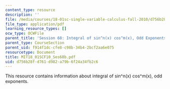 ```yaml
---
content_type: resource
description: ''
file: /media/courses/18-01sc-single-variable-calculus-fall-2010/d756b28fd761d982a79b6f24a34fb2c6_MIT18_01SCF10_Ses68b.pdf
file_type: application/pdf
learning_resource_types: []
ocw_type: OCWFile
parent_title: 'Session 68: Integral of sin^n(x) cos^m(x), Odd Exponents'
parent_type: CourseSection
parent_uid: f914f1dc-cfe8-c98b-34b4-2bcf2aa6e075
resourcetype: Document
title: MIT18_01SCF10_Ses68b.pdf
uid: d756b28f-d761-d982-a79b-6f24a34fb2c6
---
```

This resource contains information about integral of sin^n(x) cos^m(x), odd exponents.